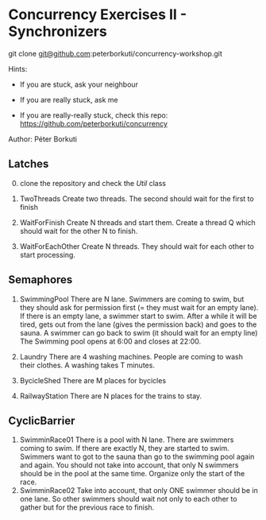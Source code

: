 Concurrency Exercises II - Synchronizers
========================================

git clone git@github.com:peterborkuti/concurrency-workshop.git

Hints: 
* If you are stuck, ask your neighbour

* If you are really stuck, ask me

* If you are really-really stuck, check this repo: https://github.com/peterborkuti/concurrency



Author: Péter Borkuti

Latches
----------------
0. clone the repository and check the _Util_ class

1. TwoThreads
Create two threads. The second should wait for the first to finish
2. WaitForFinish
Create N threads and start them. Create a thread Q which should wait 
for the other N to finish.
3. WaitForEachOther
Create N threads. They should wait for each other to start processing.

Semaphores
---------------

1. SwimmingPool
   There are N lane. Swimmers are coming to swim, but they should ask for permission
   first (= they must wait for an empty lane). If there is an empty lane, a swimmer start
   to swim. After a while it will be tired, gets out from the lane (gives the permission back)
   and goes to the sauna. A swimmer can go back to swim (it should wait for an empty line)
   The Swimming pool opens at 6:00 and closes at 22:00.

2. Laundry
    There are 4 washing machines. People are coming to wash their clothes. A washing
    takes T minutes.

3. BycicleShed
    There are M places for bycicles

4. RailwayStation
	There are N places for the trains to stay.

CyclicBarrier
--------------
1. SwimminRace01
	There is a pool with N lane. There are swimmers coming to swim. If there are exactly N, they are started to swim.
	Swimmers want to got to the sauna than go to the swimming pool again and again.
	You should not take into account, that only N swimmers should be in the pool at the same time.
	Organize only the start of the race.
2. SwimminRace02
	Take into account, that only ONE swimmer should be in one lane. So other swimmers should wait not only to each other to
	gather but for the previous race to finish.

